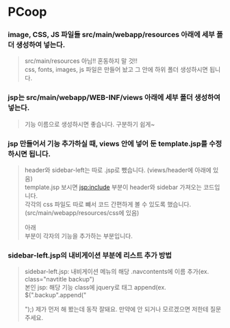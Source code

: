 # PCoop

### image, CSS, JS 파일들 src/main/webapp/resources 아래에 세부 폴더 생성하여 넣는다.
  > src/main/resources 아님!! 혼동하지 말 것!!<br>
  > css, fonts, images, js 파일은 만들어 놨고 그 안에 하위 폴더 생성하시면 됩니다.
### jsp는 src/main/webapp/WEB-INF/views 아래에 세부 폴더 생성하여 넣는다.
  > 기능 이름으로 생성하시면 좋습니다. 구분하기 쉽게~
### jsp 만들어서 기능 추가하실 때, views 안에 넣어 둔 template.jsp를 수정하시면 됩니다.
  > header와 sidebar-left는 따로 .jsp로 뺐습니다. (views/header에 아래에 있음)<br>
  > template.jsp 보시면 <jsp:include> 부분이 header와 sidebar 가져오는 코드입니다.<br>
  > 각각의 css 파일도 따로 뺴서 코드 간편하게 볼 수 있도록 했습니다. (src/main/webapp/resources/css에 있음)<br>
  > <section> 아래 <div id="container"> 부분이 각자의 기능을 추가하는 부분입니다.
### sidebar-left.jsp의 내비게이션 부분에 리스트 추가 방법
  > sidebar-left.jsp: 내비게이션 메뉴의 해당 .navcontents에 이름 추가(ex. class="navtitle backup")<br>
  > 본인 jsp: 해당 기능 class에 jquery로 태그 append(ex. $(".backup".append("<div></div>");)
  > 제가 먼저 해 봤는데 동작 잘돼요. 만약에 안 되거나 모르겠으면 저한테 질문 주세요.
